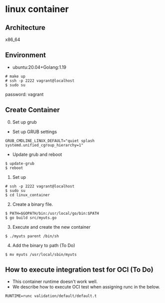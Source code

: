 # linux container
## Architecture
x86_64
## Environment
- ubuntu:20.04+Golang:1.19
```
# make up
# ssh -p 2222 vagrant@localhost
$ sudo su
```
password: vagrant

## Create Container
0. Set up grub
- Set up GRUB settings
```
GRUB_CMDLINE_LINUX_DEFAULT="quiet splash systemd.unified_cgroup_hierarchy=1"
```
- Update grub and reboot
```
$ update-grub
$ reboot
```
1. Set up
```
# ssh -p 2222 vagrant@localhost
$ sudo su
$ cd linux_container
```
2. Create a binary file.
```
$ PATH=$GOPATH/bin:/usr/local/go/bin:$PATH
$ go build src/myuts.go
```
3. Execute and create the new container
```
$ ./myuts parent /bin/sh
```
4. Add the binary to path (To Do)
```
$ mv myuts /usr/local/sbin/myuts
```

## How to execute integration test for OCI (To Do)
- This container runtime doesn't work well.
- We describe how to execute OCI test when assigning runc in the below.
```
RUNTIME=runc validation/default/default.t
```